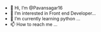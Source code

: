 - 👋 Hi, I’m @Pavansagar16
- 👀 I’m interested in  Front end Developer...
- 🌱 I’m currently learning python ...  
- 📫 How to reach me ...

<!---
Pavansagar16/Pavansagar16 is a ✨ special ✨ repository because its `README.md` (this file) appears on your GitHub profile.
You can click the Preview link to take a look at your changes.
--->
